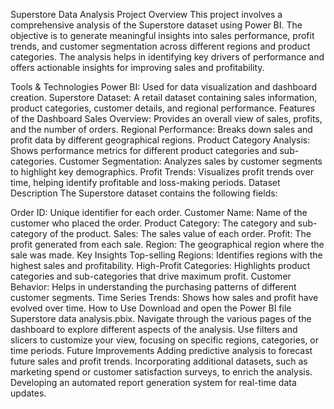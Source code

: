 Superstore Data Analysis
Project Overview
This project involves a comprehensive analysis of the Superstore dataset using Power BI. The objective is to generate meaningful insights into sales performance, profit trends, and customer segmentation across different regions and product categories. The analysis helps in identifying key drivers of performance and offers actionable insights for improving sales and profitability.

Tools & Technologies
Power BI: Used for data visualization and dashboard creation.
Superstore Dataset: A retail dataset containing sales information, product categories, customer details, and regional performance.
Features of the Dashboard
Sales Overview: Provides an overall view of sales, profits, and the number of orders.
Regional Performance: Breaks down sales and profit data by different geographical regions.
Product Category Analysis: Shows performance metrics for different product categories and sub-categories.
Customer Segmentation: Analyzes sales by customer segments to highlight key demographics.
Profit Trends: Visualizes profit trends over time, helping identify profitable and loss-making periods.
Dataset Description
The Superstore dataset contains the following fields:

Order ID: Unique identifier for each order.
Customer Name: Name of the customer who placed the order.
Product Category: The category and sub-category of the product.
Sales: The sales value of each order.
Profit: The profit generated from each sale.
Region: The geographical region where the sale was made.
Key Insights
Top-selling Regions: Identifies regions with the highest sales and profitability.
High-Profit Categories: Highlights product categories and sub-categories that drive maximum profit.
Customer Behavior: Helps in understanding the purchasing patterns of different customer segments.
Time Series Trends: Shows how sales and profit have evolved over time.
How to Use
Download and open the Power BI file Superstore data analysis.pbix.
Navigate through the various pages of the dashboard to explore different aspects of the analysis.
Use filters and slicers to customize your view, focusing on specific regions, categories, or time periods.
Future Improvements
Adding predictive analysis to forecast future sales and profit trends.
Incorporating additional datasets, such as marketing spend or customer satisfaction surveys, to enrich the analysis.
Developing an automated report generation system for real-time data updates.
